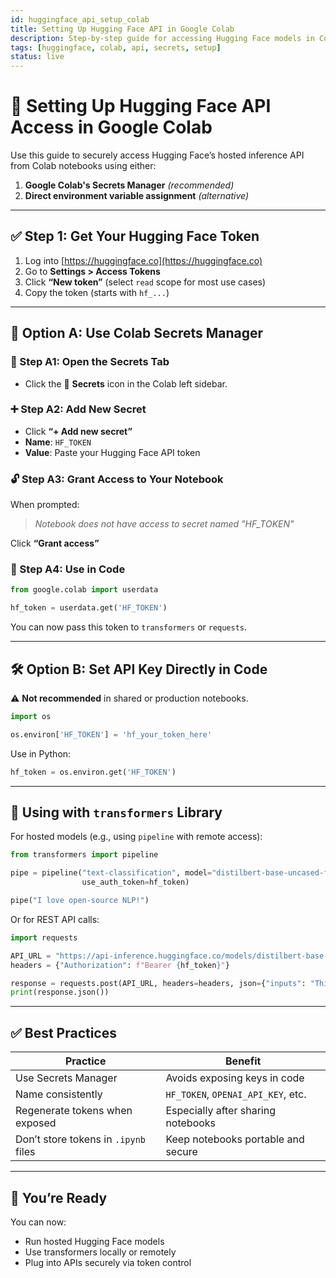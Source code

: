 ```yaml
---
id: huggingface_api_setup_colab
title: Setting Up Hugging Face API in Google Colab
description: Step-by-step guide for accessing Hugging Face models in Colab using the API key securely via Secrets Manager and code.
tags: [huggingface, colab, api, secrets, setup]
status: live
---
```


# 🤗 Setting Up Hugging Face API Access in Google Colab

Use this guide to securely access Hugging Face’s hosted inference API from Colab notebooks using either:

1. **Google Colab's Secrets Manager** *(recommended)*  
2. **Direct environment variable assignment** *(alternative)*

---

## ✅ Step 1: Get Your Hugging Face Token

1. Log into [https://huggingface.co](https://huggingface.co)
2. Go to **Settings > Access Tokens**
3. Click **“New token”** (select `read` scope for most use cases)
4. Copy the token (starts with `hf_...`)

---

## 🔐 Option A: Use Colab Secrets Manager

### 🪪 Step A1: Open the Secrets Tab

- Click the 🔑 **Secrets** icon in the Colab left sidebar.

### ➕ Step A2: Add New Secret

- Click **“+ Add new secret”**
- **Name**: `HF_TOKEN`
- **Value**: Paste your Hugging Face API token

### 🔓 Step A3: Grant Access to Your Notebook

When prompted:
> _Notebook does not have access to secret named "HF_TOKEN"_

Click **“Grant access”**

### 🧪 Step A4: Use in Code

```python
from google.colab import userdata

hf_token = userdata.get('HF_TOKEN')
```

You can now pass this token to `transformers` or `requests`.

---

## 🛠 Option B: Set API Key Directly in Code

⚠️ **Not recommended** in shared or production notebooks.

```python
import os

os.environ['HF_TOKEN'] = 'hf_your_token_here'
```

Use in Python:

```python
hf_token = os.environ.get('HF_TOKEN')
```

---

## 🔗 Using with `transformers` Library

For hosted models (e.g., using `pipeline` with remote access):

```python
from transformers import pipeline

pipe = pipeline("text-classification", model="distilbert-base-uncased-finetuned-sst-2-english", 
                use_auth_token=hf_token)

pipe("I love open-source NLP!")
```

Or for REST API calls:

```python
import requests

API_URL = "https://api-inference.huggingface.co/models/distilbert-base-uncased-finetuned-sst-2-english"
headers = {"Authorization": f"Bearer {hf_token}"}

response = requests.post(API_URL, headers=headers, json={"inputs": "This is awesome!"})
print(response.json())
```

---

## ✅ Best Practices

| Practice | Benefit |
|----------|---------|
| Use Secrets Manager | Avoids exposing keys in code |
| Name consistently | `HF_TOKEN`, `OPENAI_API_KEY`, etc. |
| Regenerate tokens when exposed | Especially after sharing notebooks |
| Don’t store tokens in `.ipynb` files | Keep notebooks portable and secure |

---

## 🧠 You’re Ready

You can now:
- Run hosted Hugging Face models
- Use transformers locally or remotely
- Plug into APIs securely via token control
